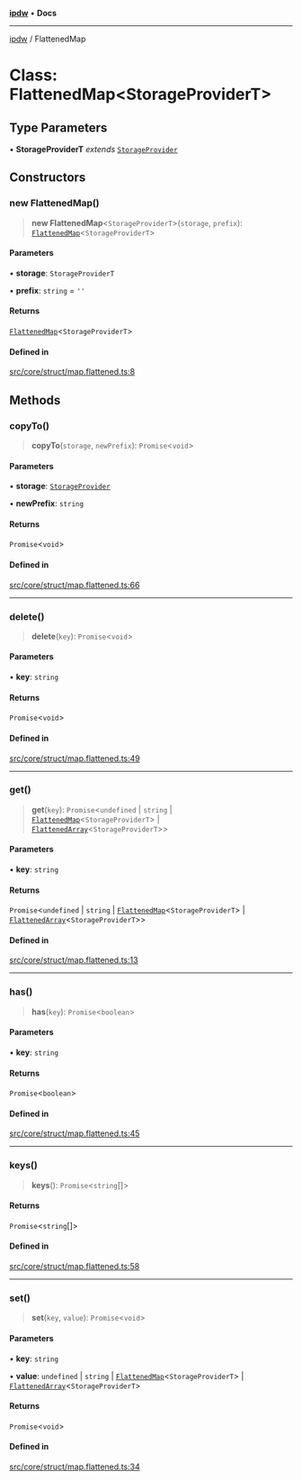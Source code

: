 [**ipdw**](../README.md) • **Docs**

***

[ipdw](../globals.md) / FlattenedMap

# Class: FlattenedMap\<StorageProviderT\>

## Type Parameters

• **StorageProviderT** *extends* [`StorageProvider`](../interfaces/StorageProvider.md)

## Constructors

### new FlattenedMap()

> **new FlattenedMap**\<`StorageProviderT`\>(`storage`, `prefix`): [`FlattenedMap`](FlattenedMap.md)\<`StorageProviderT`\>

#### Parameters

• **storage**: `StorageProviderT`

• **prefix**: `string` = `''`

#### Returns

[`FlattenedMap`](FlattenedMap.md)\<`StorageProviderT`\>

#### Defined in

[src/core/struct/map.flattened.ts:8](https://github.com/humandataincome/ipdw/blob/cffd44f47ee394d38eaa57c50e77342565775d5e/src/core/struct/map.flattened.ts#L8)

## Methods

### copyTo()

> **copyTo**(`storage`, `newPrefix`): `Promise`\<`void`\>

#### Parameters

• **storage**: [`StorageProvider`](../interfaces/StorageProvider.md)

• **newPrefix**: `string`

#### Returns

`Promise`\<`void`\>

#### Defined in

[src/core/struct/map.flattened.ts:66](https://github.com/humandataincome/ipdw/blob/cffd44f47ee394d38eaa57c50e77342565775d5e/src/core/struct/map.flattened.ts#L66)

***

### delete()

> **delete**(`key`): `Promise`\<`void`\>

#### Parameters

• **key**: `string`

#### Returns

`Promise`\<`void`\>

#### Defined in

[src/core/struct/map.flattened.ts:49](https://github.com/humandataincome/ipdw/blob/cffd44f47ee394d38eaa57c50e77342565775d5e/src/core/struct/map.flattened.ts#L49)

***

### get()

> **get**(`key`): `Promise`\<`undefined` \| `string` \| [`FlattenedMap`](FlattenedMap.md)\<`StorageProviderT`\> \| [`FlattenedArray`](FlattenedArray.md)\<`StorageProviderT`\>\>

#### Parameters

• **key**: `string`

#### Returns

`Promise`\<`undefined` \| `string` \| [`FlattenedMap`](FlattenedMap.md)\<`StorageProviderT`\> \| [`FlattenedArray`](FlattenedArray.md)\<`StorageProviderT`\>\>

#### Defined in

[src/core/struct/map.flattened.ts:13](https://github.com/humandataincome/ipdw/blob/cffd44f47ee394d38eaa57c50e77342565775d5e/src/core/struct/map.flattened.ts#L13)

***

### has()

> **has**(`key`): `Promise`\<`boolean`\>

#### Parameters

• **key**: `string`

#### Returns

`Promise`\<`boolean`\>

#### Defined in

[src/core/struct/map.flattened.ts:45](https://github.com/humandataincome/ipdw/blob/cffd44f47ee394d38eaa57c50e77342565775d5e/src/core/struct/map.flattened.ts#L45)

***

### keys()

> **keys**(): `Promise`\<`string`[]\>

#### Returns

`Promise`\<`string`[]\>

#### Defined in

[src/core/struct/map.flattened.ts:58](https://github.com/humandataincome/ipdw/blob/cffd44f47ee394d38eaa57c50e77342565775d5e/src/core/struct/map.flattened.ts#L58)

***

### set()

> **set**(`key`, `value`): `Promise`\<`void`\>

#### Parameters

• **key**: `string`

• **value**: `undefined` \| `string` \| [`FlattenedMap`](FlattenedMap.md)\<`StorageProviderT`\> \| [`FlattenedArray`](FlattenedArray.md)\<`StorageProviderT`\>

#### Returns

`Promise`\<`void`\>

#### Defined in

[src/core/struct/map.flattened.ts:34](https://github.com/humandataincome/ipdw/blob/cffd44f47ee394d38eaa57c50e77342565775d5e/src/core/struct/map.flattened.ts#L34)
